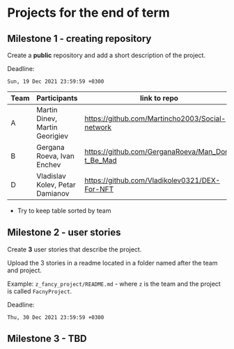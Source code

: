 # Projects for the end of term


## Milestone 1 - creating repository

Create a **public** repository and add a short description of the project.

Deadline:

```
Sun, 19 Dec 2021 23:59:59 +0300
```

| Team | Participants | link to repo |
|------|--------------|--------------|
| A | Martin Dinev, Martin Georigiev | https://github.com/Martincho2003/Social-network |
| B | Gergana Roeva, Ivan Enchev | https://github.com/GerganaRoeva/Man_Don-t_Be_Mad |
| D | Vladislav Kolev, Petar Damianov | https://github.com/Vladikolev0321/DEX-For-NFT |


* Try to keep table sorted by team


## Milestone 2 - user stories

Create **3** user stories that describe the project.

Upload the 3 stories in a readme located in a folder named after the team and project. 

Example: `z_fancy_project/README.md` - where `z` is the team and the project is called `FacnyProject`.


Deadline:

```
Thu, 30 Dec 2021 23:59:59 +0300
```

## Milestone 3 - TBD